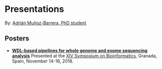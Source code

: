 Presentations
=============

By: [Adrián Muñoz-Barrera, PhD student](www.linkedin.com/in/adrianmbarrera)

Posters
-------

* [**WDL-based pipelines for whole genome and exome sequencing analysis**](Poster_JBI_2018_WDL-based-pipelines-for-WGS-and-WES-analysis.pdf) Presented at the [XIV Symposium on Bioinformatics](http://jbi2018.ugr.es/index.html?=v.0.1),
  Granada, Spain, November 14-16, 2018.

